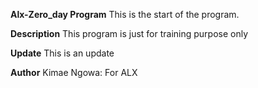 **Alx-Zero_day Program**
This is the start of the program.

**Description**
This program is just for training purpose only

**Update**
This is an update

**Author**
Kimae Ngowa: For ALX
